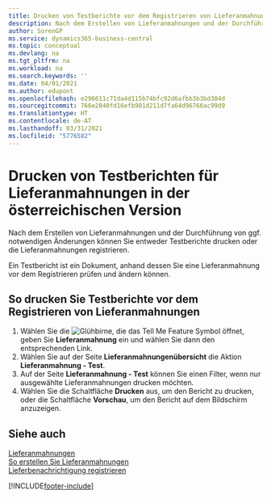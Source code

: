 ```yaml
---
title: Drucken von Testberichte vor dem Registrieren von Lieferanmahnungen [AT]
description: Nach dem Erstellen von Lieferanmahnungen und der Durchführung von ggf. notwendigen Änderungen können Sie entweder Testberichte drucken oder die Lieferanmahnungen in der österreichischen Version registrieren.
author: SorenGP
ms.service: dynamics365-business-central
ms.topic: conceptual
ms.devlang: na
ms.tgt_pltfrm: na
ms.workload: na
ms.search.keywords: ''
ms.date: 04/01/2021
ms.author: edupont
ms.openlocfilehash: e296611c71da4d115b74bfc92d6afbb3b3bd304d
ms.sourcegitcommit: 766e2840fd16efb901d211d7fa64d96766ac99d9
ms.translationtype: HT
ms.contentlocale: de-AT
ms.lasthandoff: 03/31/2021
ms.locfileid: "5776582"
---
```

# <a name="print-test-reports-for-delivery-reminders-in-the-austrian-version"></a>Drucken von Testberichten für Lieferanmahnungen in der österreichischen Version

Nach dem Erstellen von Lieferanmahnungen und der Durchführung von ggf. notwendigen Änderungen können Sie entweder Testberichte drucken oder die Lieferanmahnungen registrieren.  

Ein Testbericht ist ein Dokument, anhand dessen Sie eine Lieferanmahnung vor dem Registrieren prüfen und ändern können.  

## <a name="to-print-test-reports-before-issuing-delivery-reminders"></a>So drucken Sie Testberichte vor dem Registrieren von Lieferanmahnungen  

1.  Wählen Sie die ![Glühbirne, die das Tell Me Feature](../../media/ui-search/search_small.png "Tell me-Funktion") Symbol öffnet, geben Sie **Lieferanmahnung** ein und wählen Sie dann den entsprechenden Link.  
2.  Wählen Sie auf der Seite **Lieferanmahnungenübersicht** die Aktion **Lieferanmahnung - Test**.  
3.  Auf der Seite **Lieferanmahnung - Test** können Sie einen Filter, wenn nur ausgewählte Lieferanmahnungen drucken möchten.  
4.  Wählen Sie die Schaltfläche **Drucken** aus, um den Bericht zu drucken, oder die Schaltfläche **Vorschau**, um den Bericht auf dem Bildschirm anzuzeigen.  

## <a name="see-also"></a>Siehe auch  
 [Lieferanmahnungen](delivery-reminders.md)   
 [So erstellen Sie Lieferanmahnungen](how-to-generate-delivery-reminders.md)   
 [Lieferbenachrichtigung registrieren](how-to-issue-delivery-reminders.md)


[!INCLUDE[footer-include](../../includes/footer-banner.md)]